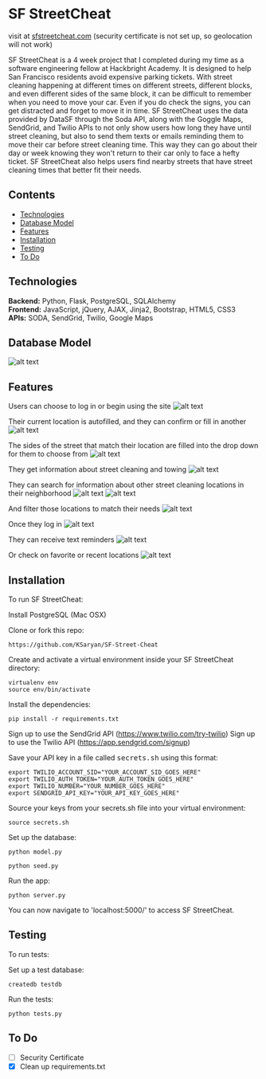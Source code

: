 # SF StreetCheat
visit at [sfstreetcheat.com](http://sfstreetcheat.com) 
(security certificate is not set up, so geolocation will not work)

SF StreetCheat is a 4 week project that I completed during my time as a software engineering fellow at Hackbright Academy. It is designed to help San Francisco residents avoid expensive parking tickets. With street cleaning happening at different times on different streets, different blocks, and even different sides of the same block, it can be difficult to remember when you need to move your car. Even if you do check the signs, you can get distracted and forget to move it in time. SF StreetCheat uses the data provided by DataSF through the Soda API, along with the Goggle Maps, SendGrid,  and Twilio APIs to not only show users how long they have until street cleaning, but also to send them texts or emails reminding them to move their car before street cleaning time. This way they can go about their day or week knowing they won't return to their car only to face a hefty ticket. SF StreetCheat also helps users find nearby streets that have street cleaning times that better fit their needs.

## Contents
* [Technologies](#technologies)
* [Database Model](#database-model)
* [Features](#features)
* [Installation](#install)
* [Testing](#testing)
* [To Do](#todo)

## <a name="technologies"></a>Technologies
<b>Backend:</b> Python, Flask, PostgreSQL, SQLAlchemy<br/>
<b>Frontend:</b> JavaScript, jQuery, AJAX, Jinja2, Bootstrap, HTML5, CSS3<br/>
<b>APIs:</b> SODA, SendGrid, Twilio, Google Maps<br/>

## <a name="database-model"></a>Database Model
![alt text](DataModel-SFSC.png "database model")

## <a name="features"></a>Features
Users can choose to log in or begin using the site
![alt text](screenshots/homepage.png "Homepage")

Their current location is autofilled, and they can confirm or fill in another
![alt text](screenshots/confirm-location.png "Confirm Location")

The sides of the street that match their location are filled into the drop down for them to choose from
![alt text](screenshots/street-side.png "Street Side")

They get information about street cleaning and towing
![alt text](screenshots/street-cleaning-info.png "Street Cleaning Info")

They can search for information about other street cleaning locations in their neighborhood
![alt text](screenshots/nearby-locations-1.png "Nearby Locations 1")
![alt text](screenshots/nearby-locations-2.png "Nearby Locations 2")

And filter those locations to match their needs
![alt text](screenshots/filter-locations.png "Filter Locations")

Once they log in
![alt text](screenshots/login.png "Login Modal")

They can receive text reminders
![alt text](screenshots/text-success.png "Text Confirmation")

Or check on favorite or recent locations
![alt text](screenshots/my-places.png "My Places")


## <a name="install"></a>Installation
To run SF StreetCheat:

Install PostgreSQL (Mac OSX)

Clone or fork this repo:

```
https://github.com/KSaryan/SF-Street-Cheat
```

Create and activate a virtual environment inside your SF StreetCheat directory:

```
virtualenv env
source env/bin/activate
```

Install the dependencies:

```
pip install -r requirements.txt
```
Sign up to use the SendGrid API (https://www.twilio.com/try-twilio)
Sign up to use the Twilio API (https://app.sendgrid.com/signup)

Save your API key in a file called <kbd>secrets.sh</kbd> using this format:
```
export TWILIO_ACCOUNT_SID="YOUR_ACCOUNT_SID_GOES_HERE"
export TWILIO_AUTH_TOKEN="YOUR_AUTH_TOKEN_GOES_HERE"
export TWILIO_NUMBER="YOUR_NUMBER_GOES_HERE"
export SENDGRID_API_KEY="YOUR_API_KEY_GOES_HERE"
```

Source your keys from your secrets.sh file into your virtual environment:

```
source secrets.sh
```

Set up the database:

```
python model.py
```
```
python seed.py
``` 

Run the app:

```
python server.py
```

You can now navigate to 'localhost:5000/' to access SF StreetCheat.


## <a name="testing"></a> Testing
To run tests:

Set up a test database:

```
createdb testdb
```

Run the tests:

```
python tests.py
```

## <a name="todo"></a> To Do

- [ ] Security Certificate
- [X] Clean up requirements.txt
